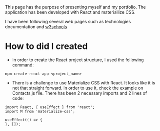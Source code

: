 This page has the purpose of presenting myself and my portfolio.
The application has been developed with React and materiallize CSS.

I have been following several web pages such as technologies documentation and [w3schools](https://www.w3schools.com/react/react_getstarted.asp) 

# How to did I created
- In order to create the React project structure, I used the following command:
```
npm create-react-app <project_name>
```

- There is a challenge to use Materialize CSS with React.
It looks like it is not that straight forward. In order to use it, check the example on Contacts.js file.
There has been 2 necessary imports and 2 lines of code:
```
import React, { useEffect } from 'react';
import M from 'materialize-css';

useEffect(() => {
}, []);
```